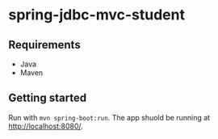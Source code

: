 # spring-jdbc-mvc-student

## Requirements

- Java
- Maven

## Getting started
Run with `mvn spring-boot:run`. The app shuold be running at [http://localhost:8080/](http://localhost:8080).
